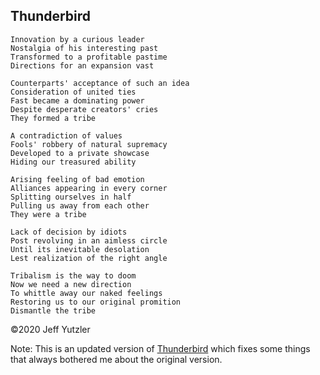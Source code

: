 ## Thunderbird

    Innovation by a curious leader
    Nostalgia of his interesting past
    Transformed to a profitable pastime
    Directions for an expansion vast

    Counterparts' acceptance of such an idea
    Consideration of united ties
    Fast became a dominating power
    Despite desperate creators' cries
    They formed a tribe
  
    A contradiction of values
    Fools' robbery of natural supremacy
    Developed to a private showcase
    Hiding our treasured ability

    Arising feeling of bad emotion
    Alliances appearing in every corner
    Splitting ourselves in half
    Pulling us away from each other
    They were a tribe

    Lack of decision by idiots
    Post revolving in an aimless circle
    Until its inevitable desolation
    Lest realization of the right angle

    Tribalism is the way to doom
    Now we need a new direction
    To whittle away our naked feelings
    Restoring us to our original promition
    Dismantle the tribe

©2020 Jeff Yutzler

Note: This is an updated version of [Thunderbird](thunderbird.md) which fixes some things that always bothered me about the original version.
